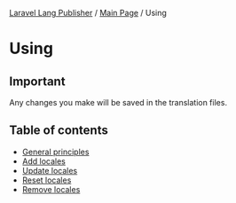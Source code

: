 [Laravel Lang Publisher][link_source] / [Main Page](../index.md) / Using

# Using

## Important

Any changes you make will be saved in the translation files.


## Table of contents

* [General principles](general-principles.md)
* [Add locales](add.md)
* [Update locales](update.md)
* [Reset locales](reset.md)
* [Remove locales](remove.md)

[link_source]:  https://github.com/andrey-helldar/laravel-lang-publisher
